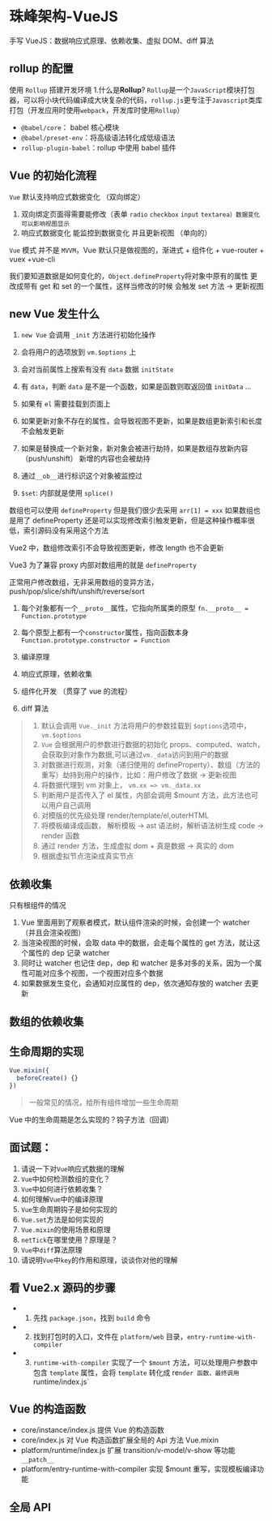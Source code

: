 # 珠峰架构-VueJS

手写 VueJS：数据响应式原理、依赖收集、虚拟 DOM、diff 算法

## rollup 的配置

使用 `Rollup` 搭建开发环境 1.什么是**Rollup**?
`Rollup`是一个`JavaScript`模块打包器，可以将小块代码编译成大块复杂的代码，`rollup.js`更专注于`Javascript`类库打包（开发应用时使用`webpack`，开发库时使用`Rollup`）

- `@babel/core`： babel 核心模块
- `@babel/preset-env`：将高级语法转化成低级语法
- `rollup-plugin-babel`：rollup 中使用 babel 插件

## Vue 的初始化流程

`Vue` 默认支持响应式数据变化 （双向绑定）

1. 双向绑定页面得需要能修改（表单 `radio` `checkbox` `input` `textarea）数据变化可以影响视图显示`
2. 响应式数据变化 能监控到数据变化 并且更新视图 （单向的）

`Vue` 模式 并不是 `MVVM`，Vue 默认只是做视图的，渐进式 + 组件化 + vue-router + vuex +vue-cli

我们要知道数据是如何变化的，`Object.defineProperty`将对象中原有的属性 更改成带有 get 和 set 的一个属性，这样当修改的时候 会触发 set 方法 -> 更新视图

## new Vue 发生什么

1. `new Vue` 会调用 `_init` 方法进行初始化操作
2. 会将用户的选项放到 `vm.$options` 上
3. 会对当前属性上搜索有没有 `data` 数据 `initState`
4. 有 `data`，判断 `data` 是不是一个函数，如果是函数则取返回值 `initData`
   ...
5. 如果有 `el` 需要挂载到页面上

6. 如果更新对象不存在的属性，会导致视图不更新，如果是数组更新索引和长度不会触发更新
7. 如果是替换成一个新对象，新对象会被进行劫持，如果是数组存放新内容 （push/unshift） 新增的内容也会被劫持
8. 通过`__ob__`进行标识这个对象被监控过
9. `$set`: 内部就是使用 `splice()`

数组也可以使用 `defineProperty` 但是我们很少去采用 `arr[1] = xxx`
如果数组也是用了 defineProperty 还是可以实现修改索引触发更新，但是这种操作概率很低，索引源码没有采用这个方法

Vue2 中，数组修改索引不会导致视图更新，修改 length 也不会更新

Vue3 为了兼容 proxy 内部对数组用的就是 `defineProperty`

正常用户修改数组，无非采用数组的变异方法，push/pop/slice/shift/unshift/reverse/sort

1. 每个对象都有一个`__proto__`属性，它指向所属类的原型 `fn.__proto__ = Function.prototype`
2. 每个原型上都有一个`constructor`属性，指向函数本身`Function.prototype.constructor = Function`

3. 编译原理
4. 响应式原理，依赖收集
5. 组件化开发 （贯穿了 vue 的流程）
6. diff 算法

> 1. 默认会调用 `Vue._init` 方法将用户的参数挂载到 `$options`选项中， `vm.$options`
> 2. `Vue` 会根据用户的参数进行数据的初始化 props、computed、watch，会获取到对象作为数据,可以通过`vm._data`访问到用户的数据
> 3. 对数据进行观测，对象（递归使用的 defineProperty）、数组（方法的重写）劫持到用户的操作，比如：用户修改了数据 -> 更新视图
> 4. 将数据代理到 vm 对象上， `vm.xx => vm._data.xx`
> 5. 判断用户是否传入了 el 属性，内部会调用 $mount 方法，此方法也可以用户自己调用
> 6. 对模版的优先级处理 render/template/el,outerHTML
> 7. 将模板编译成函数， 解析模板 -> ast 语法树，解析语法树生成 code -> render 函数
> 8. 通过 render 方法，生成虚拟 dom + 真是数据 -> 真实的 dom
> 9. 根据虚拟节点渲染成真实节点

## 依赖收集

只有根组件的情况

1. Vue 里面用到了观察者模式，默认组件渲染的时候，会创建一个 watcher （并且会渲染视图）
2. 当渲染视图的时候，会取 data 中的数据，会走每个属性的 get 方法，就让这个属性的 dep 记录 watcher
3. 同时让 watcher 也记住 dep，dep 和 watcher 是多对多的关系，因为一个属性可能对应多个视图，一个视图对应多个数据
4. 如果数据发生变化，会通知对应属性的 dep，依次通知存放的 watcher 去更新

## 数组的依赖收集

>

## 生命周期的实现

```js
Vue.mixin({
  beforeCreate() {}
})
```

> 一般常见的情况，给所有组件增加一些生命周期

Vue 中的生命周期是怎么实现的？钩子方法（回调）

## 面试题：

1. 请说一下对`Vue`响应式数据的理解
2. `Vue`中如何检测数组的变化？
3. `Vue`中如何进行依赖收集？
4. 如何理解`Vue`中的编译原理
5. `Vue`生命周期钩子是如何实现的
6. `Vue.set`方法是如何实现的
7. `Vue.mixin`的使用场景和原理
8. `netTick`在哪里使用？原理是？
9. `Vue`中`diff`算法原理
10. 请说明`Vue`中`key`的作用和原理，谈谈你对他的理解

## 看 Vue2.x 源码的步骤

- 1. 先找 `package.json`，找到 `build` 命令
- 2. 找到打包时的入口，文件在 `platform/web` 目录，`entry-runtime-with-compiler`
- 3. `runtime-with-compiler` 实现了一个 `$mount` 方法，可以处理用户参数中包含 `template` 属性，会将 `template` 转化成 re`nder 函数，最终调用 `runtime/index.js`

## Vue 的构造函数

- core/instance/index.js 提供 Vue 的构造函数
- core/index.js 对 Vue 构造函数扩展全局的 Api 方法 Vue.mixin
- platform/runtime/index.js 扩展 transition/v-model/v-show 等功能 `__patch__`
- platform/entry-runtime-with-compiler 实现 $mount 重写，实现模板编译功能

## 全局 API
